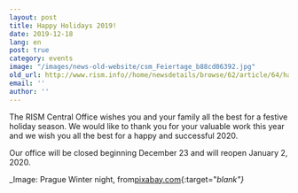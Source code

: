 ```yaml
---
layout: post
title: Happy Holidays 2019!
date: 2019-12-18
lang: en
post: true
category: events
image: "/images/news-old-website/csm_Feiertage_b88cd06392.jpg"
old_url: http://www.rism.info//home/newsdetails/browse/62/article/64/happy-holidays-2019.html
email: ''
author: ''
---
```


The RISM Central Office wishes you and your family all the best for a festive holiday season. We would like to thank you for your valuable work this year and we wish you all the best for a happy and successful 2020.

Our office will be closed beginning December 23 and will reopen January 2, 2020.

_Image: Prague Winter night, from[pixabay.com](https://pixabay.com/de/photos/prag-praha-winter-nacht-3010407/){:target="_blank"}_